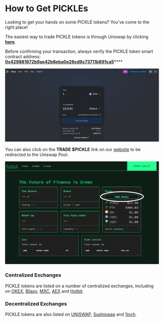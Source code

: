 # How to Get PICKLEs

Looking to get your hands on some PICKLE tokens? You've come to the right place!

The easiest way to trade PICKLE tokens is through Uniswap by clicking [**here**](https://app.uniswap.org/#/swap?inputCurrency=0x429881672b9ae42b8eba0e26cd9c73711b891ca5\&outputCurrency=ETH).&#x20;

Before confirming your transaction, always verify the PICKLE token smart contract address: [**0x429881672b9ae42b8eba0e26cd9c73711b891ca5**](https://etherscan.io/address/0x429881672B9AE42b8EbA0E26cD9C73711b891Ca5)****

![](../../.gitbook/assets/uni1.PNG)

You can also click on the **TRADE $PICKLE** link on our [website](https://app.pickle.finance/) to be redirected to the Uniswap Pool.

![](../../.gitbook/assets/unilink.PNG)

### Centralized Exchanges

PICKLE tokens are listed on a number of centralized exchanges, including on [OKEX](https://www.okex.com/), [Bilaxy](https://bilaxy.com/), [MXC](https://www.mxc.com/), [AEX](https://www.aex.com/page/trade.html?mk\_type=USDT\&trade\_coin\_name=PICKLE#/) and [Hotbit](https://www.hotbit.io/exchange?symbol=PICKLE\_USDT).&#x20;

### Decentralized Exchanges 

PICKLE tokens are also listed on [UNISWAP](https://info.uniswap.org/pair/0xdc98556ce24f007a5ef6dc1ce96322d65832a819), [Sushiswap](https://sushiswap.fi/pair/0x269db91fc3c7fcc275c2e6f22e5552504512811c) and [1inch](https://1inch.exchange/#/r/0xb4522eB2cA49963De9c3dC69023cBe6D53489C98).&#x20;

###
